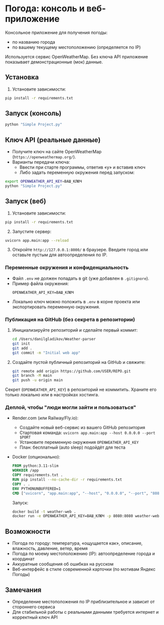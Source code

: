 # Погода: консоль и веб-приложение

Консольное приложение для получения погоды:
- по названию города
- по вашему текущему местоположению (определяется по IP)

Используется сервис OpenWeatherMap. Без ключа API приложение показывает демонстрационные (мок) данные.

## Установка

1. Установите зависимости:
```bash
pip install -r requirements.txt
```

## Запуск (консоль)

```bash
python "Simple Project.py"
```

## Ключ API (реальные данные)

- Получите ключ на сайте OpenWeatherMap (`https://openweathermap.org/`).
- Варианты передачи ключа:
  - Ввести при старте программы, ответив «y» и вставив ключ
  - Либо задать переменную окружения перед запуском:
```bash
export OPENWEATHER_API_KEY=ВАШ_КЛЮЧ
python "Simple Project.py"
```

## Запуск (веб)

1. Установите зависимости:
```bash
pip install -r requirements.txt
```
2. Запустите сервер:
```bash
uvicorn app.main:app --reload
```
3. Откройте `http://127.0.0.1:8000/` в браузере. Введите город или оставьте пустым для автоопределения по IP.

### Переменные окружения и конфиденциальность

- Файл `.env` не должен попадать в git (уже добавлен в `.gitignore`).
- Пример файла окружения:
  ```env
  OPENWEATHER_API_KEY=ВАШ_КЛЮЧ
  ```
- Локально ключ можно положить в `.env` в корне проекта или экспортировать переменную окружения.

### Публикация на GitHub (без секрета в репозитории)

1. Инициализируйте репозиторий и сделайте первый коммит:
   ```bash
   cd /Users/danilgladikov/Weather-parser
   git init
   git add .
   git commit -m "Initial web app"
   ```
2. Создайте пустой публичный репозиторий на GitHub и свяжите:
   ```bash
   git remote add origin https://github.com/USER/REPO.git
   git branch -M main
   git push -u origin main
   ```

Секрет (`OPENWEATHER_API_KEY`) в репозиторий не коммитить. Храните его только локально или в настройках хостинга.

### Деплой, чтобы "люди могли зайти и пользоваться"

- Render.com (или Railway/Fly.io):
  - Создайте новый веб-сервис из вашего GitHub репозитория
  - Стартовая команда: `uvicorn app.main:app --host 0.0.0.0 --port $PORT`
  - Установите переменную окружения `OPENWEATHER_API_KEY`
  - План: бесплатный (auto sleep) подойдёт для теста

- Docker (опционально):
  ```Dockerfile
  FROM python:3.11-slim
  WORKDIR /app
  COPY requirements.txt .
  RUN pip install --no-cache-dir -r requirements.txt
  COPY . .
  ENV PYTHONUNBUFFERED=1
  CMD ["uvicorn", "app.main:app", "--host", "0.0.0.0", "--port", "8080"]
  ```
  Запуск:
  ```bash
  docker build -t weather-web .
  docker run -e OPENWEATHER_API_KEY=ВАШ_КЛЮЧ -p 8080:8080 weather-web
  ```

## Возможности

- Погода по городу: температура, «ощущается как», описание, влажность, давление, ветер, время
- Погода по моему местоположению (IP): автоопределение города и координат
- Аккуратные сообщения об ошибках на русском
- Веб-интерфейс в стиле современной карточки (по мотивам Яндекс Погоды)

## Замечания

- Определение местоположения по IP приблизительное и зависит от стороннего сервиса
- Для стабильной работы с реальными данными требуется интернет и корректный ключ API
